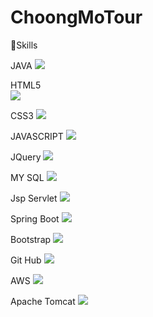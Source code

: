 # ChoongMoTour


  
 
  
 💪Skills
  
 <div class="text-center">
 JAVA
 <img src="https://img.shields.io/badge/JAVA-4479A1?style=flat-square&logo=JAVA&logoColor=white"/>
  
 HTML5  
<img src="https://img.shields.io/badge/HTML5-E34F26?style=flat-square&logo=HTML5&logoColor=white"/>
 
 CSS3
 <img src="https://img.shields.io/badge/CSS3-1572B6?style=flat-square&logo=CSS3&logoColor=white"/>
  
JAVASCRIPT 
<img src="https://img.shields.io/badge/JavaScript-F7DF1E?style=flat-square&logo=JavaScript&logoColor=white"/>
  
  
JQuery
<img src="https://img.shields.io/badge/jQuery-0769AD?style=flat-square&logo=jQuery&logoColor=white"/>
  
  
MY SQL
<img src="https://img.shields.io/badge/MySQL-4479A1?style=flat-square&logo=MySQL&logoColor=white"/>
  
Jsp Servlet
<img src="https://img.shields.io/badge/JSP Servlet-232F3E?style=flat-square&logo=JSP Servlet&logoColor=white"/>
  
  
Spring Boot
<img src="https://img.shields.io/badge/Spring Boot-6DB33F?style=flat-square&logo=Spring Boot&logoColor=white"/>
  
Bootstrap
<img src="https://img.shields.io/badge/Bootstrap-7952B3?style=flat-square&logo=Bootstrap&logoColor=white"/>

Git Hub
<img src="https://img.shields.io/badge/GitHub-181717?style=flat-square&logo=GitHub&logoColor=white"/>
  
AWS
<img src="https://img.shields.io/badge/amazonaws-232F3E?style=flat-square&logo=amazonaws&logoColor=white"/>

Apache Tomcat
<img src="https://img.shields.io/badge/Apache Tomcat-F8DC75?style=flat-square&logo=Apache Tomcat&logoColor=white"/>

  
</div>


